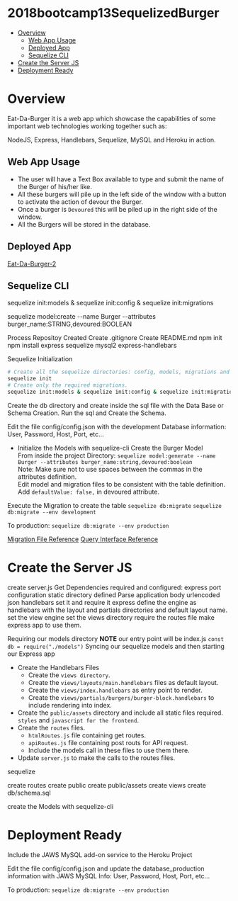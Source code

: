 # 2018bootcamp13SequelizedBurger <!-- omit in toc --> 

- [Overview](#overview)
    - [Web App Usage](#web-app-usage)
    - [Deployed App](#deployed-app)
    - [Sequelize CLI](#sequelize-cli)
- [Create the Server JS](#create-the-server-js)
- [Deployment Ready](#deployment-ready)
# Overview

Eat-Da-Burger it is a web app which showcase the capabilities of some important web technologies working together such as:

NodeJS, Express, Handlebars, Sequelize, MySQL and Heroku in action.

## Web App Usage

* The user will have a Text Box available to type and submit the name of the Burger of his/her like.
* All these burgers will pile up in the left side of the window with a button to activate the action of devour the Burger.
* Once a burger is `Devoured` this will be piled up in the right side of the window.
* All the Burgers will be stored in the database.

## Deployed App

[Eat-Da-Burger-2](https://seiji-eat-da-burger-2.herokuapp.com/)

## Sequelize CLI
sequelize init:models & sequelize init:config & sequelize init:migrations

sequelize model:create --name Burger --attributes burger_name:STRING,devoured:BOOLEAN


Process
Repositoy Created
Create .gitignore
Create README.md
npm init
npm install express sequelize mysql2 express-handlebars

Sequelize Initialization
```bash
# Create all the sequelize directories: config, models, migrations and seeds
sequelize init
# Create only the required migrations.
sequelize init:models & sequelize init:config & sequelize init:migrations
```
Create the db directory and create inside the sql file with the Data Base or Schema Creation.
Run the sql and Create the Schema.

Edit the file config/config.json with the development Database information: User, Password, Host, Port, etc...

* Initialize the Models with sequelize-cli
Create the Burger Model \
From inside the project Directory:
`sequelize model:generate --name Burger --attributes burger_name:string,devoured:boolean` \
Note: Make sure not to use spaces between the commas in the attributes definition. \
Edit model and migration files to be consistent with the table definition. 
Add `defaultValue: false,` in devoured attribute.

Execute the Migration to create the table
`sequelize db:migrate`
`sequelize db:migrate --env development`

To production:
`sequelize db:migrate --env production`

[Migration File Reference](http://docs.sequelizejs.com/manual/tutorial/migrations.html)
[Query Interface Reference](http://docs.sequelizejs.com/class/lib/query-interface.js~QueryInterface.html)

# Create the Server JS
create server.js
Get Dependencies required and configured:
express
    port configuration
    static directory defined
    Parse application body
        urlencoded
        json
handlebars
    set it and require it
express
    define the engine as handlebars with the layout and partials directories and default layout name.
    set the view engine
    set the views directory
require the routes file
make express app to use them.

Requiring our models directory **NOTE** our entry point will be index.js `const db = require("./models")`
Syncing our sequelize models and then starting our Express app

* Create the Handlebars Files
    * Create the `views directory`.
    * Create the `views/layouts/main.handlebars` files as default layout.
    * Create the `views/index.handlebars` as entry point to render.
    * Create the `views/partials/burgers/burger-block.handlebars` to include rendering into index.
* Create the `public/assets` directory and include all static files required. `styles` and `javascript for the frontend`.
* Create the `routes` files.
    * `htmlRoutes.js` file containing get routes.
    * `apiRoutes.js` file containing post routs for API request.
    * Include the models call in these files to use them there.
* Update `server.js` to make the calls to the routes files.

sequelize

create routes
create public
create public/assets
create views
create db/schema.sql

create the Models with sequelize-cli

# Deployment Ready

Include the JAWS MySQL add-on service to the Heroku Project

Edit the file config/config.json and update the database_production information with JAWS MySQL Info: User, Password, Host, Port, etc...

To production:
`sequelize db:migrate --env production`